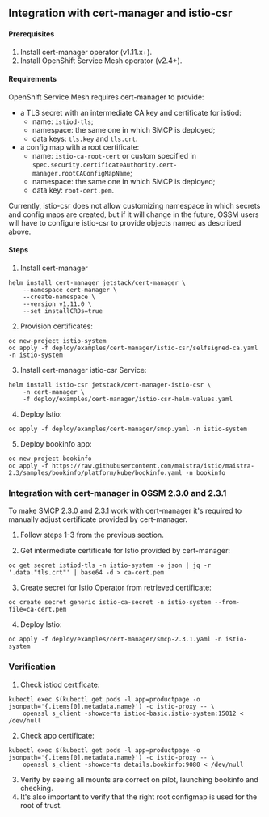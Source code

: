 ## Integration with cert-manager and istio-csr

#### Prerequisites

1. Install cert-manager operator (v1.11.x+).
2. Install OpenShift Service Mesh operator (v2.4+).

#### Requirements

OpenShift Service Mesh requires cert-manager to provide:
* a TLS secret with an intermediate CA key and certificate for istiod:
    * name: `istiod-tls`;
    * namespace: the same one in which SMCP is deployed;
    * data keys: `tls.key` and `tls.crt`.
* a config map with a root certificate:
    * name: `istio-ca-root-cert` or custom specified in `spec.security.certificateAuthority.cert-manager.rootCAConfigMapName`;
    * namespace: the same one in which SMCP is deployed;
    * data key: `root-cert.pem`.

Currently, istio-csr does not allow customizing namespace in which secrets and config maps are created,
but if it will change in the future, OSSM users will have to configure istio-csr to provide objects named as described above.

#### Steps

1. Install cert-manager
```shell
helm install cert-manager jetstack/cert-manager \
    --namespace cert-manager \
    --create-namespace \
    --version v1.11.0 \
    --set installCRDs=true
```

2. Provision certificates:
```shell
oc new-project istio-system
oc apply -f deploy/examples/cert-manager/istio-csr/selfsigned-ca.yaml -n istio-system
```

3. Install cert-manager istio-csr Service:
```shell
helm install istio-csr jetstack/cert-manager-istio-csr \
    -n cert-manager \
    -f deploy/examples/cert-manager/istio-csr-helm-values.yaml
```

4. Deploy Istio:
```shell
oc apply -f deploy/examples/cert-manager/smcp.yaml -n istio-system
```

5. Deploy bookinfo app:
```shell
oc new-project bookinfo
oc apply -f https://raw.githubusercontent.com/maistra/istio/maistra-2.3/samples/bookinfo/platform/kube/bookinfo.yaml -n bookinfo
```

### Integration with cert-manager in OSSM 2.3.0 and 2.3.1

To make SMCP 2.3.0 and 2.3.1 work with cert-manager it's required to manually adjust certificate provided by cert-manager.

1. Follow steps 1-3 from the previous section.

2. Get intermediate certificate for Istio provided by cert-manager:
```shell
oc get secret istiod-tls -n istio-system -o json | jq -r '.data."tls.crt"' | base64 -d > ca-cert.pem
```

3. Create secret for Istio Operator from retrieved certificate:
```shell
oc create secret generic istio-ca-secret -n istio-system --from-file=ca-cert.pem
```

4. Deploy Istio:
```shell
oc apply -f deploy/examples/cert-manager/smcp-2.3.1.yaml -n istio-system
```

### Verification

1. Check istiod certificate:
```shell
kubectl exec $(kubectl get pods -l app=productpage -o jsonpath='{.items[0].metadata.name}') -c istio-proxy -- \
    openssl s_client -showcerts istiod-basic.istio-system:15012 < /dev/null
```
2. Check app certificate:
```shell
kubectl exec $(kubectl get pods -l app=productpage -o jsonpath='{.items[0].metadata.name}') -c istio-proxy -- \
    openssl s_client -showcerts details.bookinfo:9080 < /dev/null
```
3. Verify by seeing all mounts are correct on pilot, launching bookinfo and checking.
4. It's also important to verify that the right root configmap is used for the root of trust.
